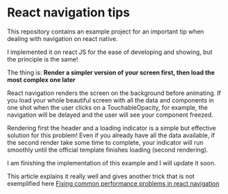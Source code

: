# React navigation tips

This repository contains an example project for an important tip when dealing with navigation on react native.

I implemented it on react JS for the ease of developing and showing, but the principle is the same!

The thing is: **Render a simpler version of your screen first, then load the most complex one later**

React navigation renders the screen on the background before animating. If you load your whole beautiful screen
with all the data and components in one shot when the user clicks on a TouchableOpacity, for example,
the navigation will be delayed and the user will see your component freezed.

Rendering first the header and a loading indicator is a simple but effective solution for this problem!
Even if you already have all the data available, if the second render take some time to complete,
your indicator will run smoothly until the official template finishes loading (second rendering).

I am finishing the implementation of this example and I will update it soon.

This article explains it really well and gives another trick that is not exemplified here [Fixing common performance problems in react navigation](https://novemberfive.co/blog/react-performance-navigation-animations)
